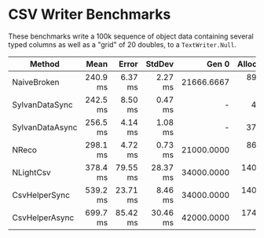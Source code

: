 # CSV Writer Benchmarks

These benchmarks write a 100k sequence of object data containing several typed columns as well as a "grid" of 20 doubles,
to a `TextWriter.Null`.

|          Method |     Mean |    Error |   StdDev |      Gen 0 |  Allocated |
|---------------- |---------:|---------:|---------:|-----------:|-----------:|
|     NaiveBroken | 240.9 ms |  6.37 ms |  2.27 ms | 21666.6667 |  89,056 KB |
|  SylvanDataSync | 242.5 ms |  8.50 ms |  0.47 ms |          - |      46 KB |
| SylvanDataAsync | 256.5 ms |  4.14 ms |  1.08 ms |          - |     375 KB |
|           NReco | 298.1 ms |  4.72 ms |  0.73 ms | 21000.0000 |  86,711 KB |
|       NLightCsv | 378.4 ms | 79.55 ms | 28.37 ms | 34000.0000 | 140,779 KB |
|   CsvHelperSync | 539.2 ms | 23.71 ms |  8.46 ms | 34000.0000 | 140,636 KB |
|  CsvHelperAsync | 699.7 ms | 85.42 ms | 30.46 ms | 42000.0000 | 174,228 KB |